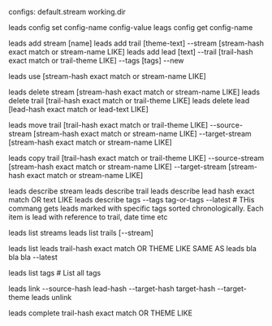 configs:
default.stream
working.dir

leads config set config-name config-value
leags config get config-name

leads add stream [name]
leads add trail [theme-text] --stream [stream-hash exact match or stream-name LIKE]
leads add lead [text] --trail [trail-hash exact match or trail-theme LIKE] --tags [tags] --new


leads use [stream-hash exact match or stream-name LIKE]

leads delete stream [stream-hash exact match or stream-name LIKE]
leads delete trail [trail-hash exact match or trail-theme LIKE]
leads delete lead [lead-hash exact match or lead-text LIKE]

leads move trail [trail-hash exact match or trail-theme LIKE] --source-stream [stream-hash exact match or stream-name LIKE] --target-stream [stream-hash exact match or stream-name LIKE]

leads copy trail [trail-hash exact match or trail-theme LIKE] --source-stream [stream-hash exact match or stream-name LIKE] --target-stream [stream-hash exact match or stream-name LIKE]

leads describe stream
leads describe trail
leads describe lead hash exact match OR text LIKE
leads describe tags --tags tag-or-tags --latest # THis commang gets leads marked with specific tags sorted chronologically. Each item is lead with reference to trail, date time etc

leads list streams
leads list trails [--stream]

leads list leads trail-hash exact match OR THEME LIKE
SAME AS
leads bla bla bla --latest

leads list tags # List all tags

leads link --source-hash lead-hash --target-hash target-hash --target-theme
leads unlink

leads complete trail-hash exact match OR THEME LIKE